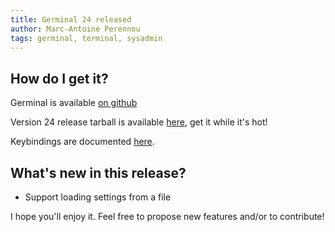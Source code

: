 ```yaml
---
title: Germinal 24 released
author: Marc-Antoine Perennou
tags: germinal, terminal, sysadmin
---
```


## How do I get it?

Germinal is available [on github](https://github.com/Keruspe/Germinal)

Version 24 release tarball is available [here](http://www.imagination-land.org/files/germinal/germinal-24.tar.xz), get it while it's hot!

Keybindings are documented [here](https://github.com/Keruspe/Germinal/blob/master/README.md).

## What's new in this release?

- Support loading settings from a file

I hope you'll enjoy it. Feel free to propose new features and/or to contribute!

